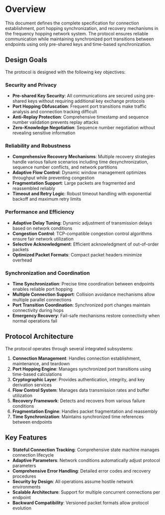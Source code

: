# Overview

This document defines the complete specification for connection establishment, port hopping synchronization, and recovery mechanisms in the frequency hopping network system. The protocol ensures reliable communication while maintaining synchronized port transitions between endpoints using only pre-shared keys and time-based synchronization.

## Design Goals

The protocol is designed with the following key objectives:

### Security and Privacy
- **Pre-shared Key Security**: All communications are secured using pre-shared keys without requiring additional key exchange protocols
- **Port Hopping Obfuscation**: Frequent port transitions make traffic analysis and connection tracking difficult
- **Anti-Replay Protection**: Comprehensive timestamp and sequence number validation prevents replay attacks
- **Zero-Knowledge Negotiation**: Sequence number negotiation without revealing sensitive information

### Reliability and Robustness
- **Comprehensive Recovery Mechanisms**: Multiple recovery strategies handle various failure scenarios including time desynchronization, sequence number conflicts, and network partitions
- **Adaptive Flow Control**: Dynamic window management optimizes throughput while preventing congestion
- **Fragmentation Support**: Large packets are fragmented and reassembled reliably
- **Timeout and Retry Logic**: Robust timeout handling with exponential backoff and maximum retry limits

### Performance and Efficiency
- **Adaptive Delay Tuning**: Dynamic adjustment of transmission delays based on network conditions
- **Congestion Control**: TCP-compatible congestion control algorithms ensure fair network utilization
- **Selective Acknowledgment**: Efficient acknowledgment of out-of-order packets
- **Optimized Packet Formats**: Compact packet headers minimize overhead

### Synchronization and Coordination
- **Time Synchronization**: Precise time coordination between endpoints enables reliable port hopping
- **Multiple Connection Support**: Collision avoidance mechanisms allow multiple parallel connections
- **Port Transition Coordination**: Synchronized port changes maintain connectivity during hops
- **Emergency Recovery**: Fail-safe mechanisms restore connectivity when normal operations fail

## Protocol Architecture

The protocol operates through several integrated subsystems:

1. **Connection Management**: Handles connection establishment, maintenance, and teardown
2. **Port Hopping Engine**: Manages synchronized port transitions using time-based calculations
3. **Cryptographic Layer**: Provides authentication, integrity, and key derivation services
4. **Flow Control System**: Manages data transmission rates and buffer utilization
5. **Recovery Framework**: Detects and recovers from various failure conditions
6. **Fragmentation Engine**: Handles packet fragmentation and reassembly
7. **Time Synchronization**: Maintains synchronized time references between endpoints

## Key Features

- **Stateful Connection Tracking**: Comprehensive state machine manages connection lifecycle
- **Adaptive Parameters**: Network conditions automatically adjust protocol parameters
- **Comprehensive Error Handling**: Detailed error codes and recovery procedures
- **Security by Design**: All operations assume hostile network environments
- **Scalable Architecture**: Support for multiple concurrent connections per endpoint
- **Backward Compatibility**: Versioned packet formats allow protocol evolution